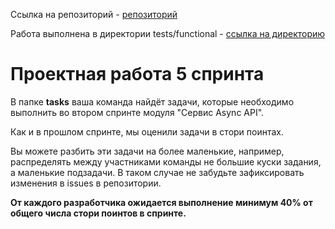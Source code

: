 Ссылка на репозиторий - [репозиторий](https://github.com/SmirnovaT/Async_API_sprint_2/)

Работа выполнена в директории tests/functional - [ссылка на директорию](https://github.com/SmirnovaT/Async_API_sprint_2/tree/main/tests/functional)

# Проектная работа 5 спринта

В папке **tasks** ваша команда найдёт задачи, которые необходимо выполнить во втором спринте модуля "Сервис Async API".

Как и в прошлом спринте, мы оценили задачи в стори поинтах.

Вы можете разбить эти задачи на более маленькие, например, распределять между участниками команды не большие куски задания, а маленькие подзадачи. В таком случае не забудьте зафиксировать изменения в issues в репозитории.

**От каждого разработчика ожидается выполнение минимум 40% от общего числа стори поинтов в спринте.**
